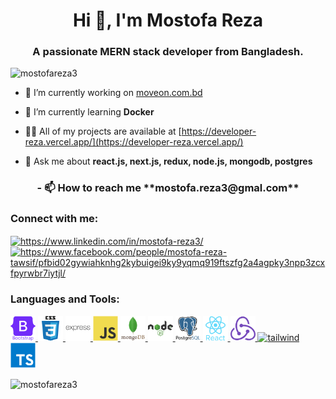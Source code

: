 <h1 align="center">Hi 👋, I'm Mostofa Reza</h1>
<h3 align="center">A passionate MERN stack developer from Bangladesh.</h3>

<p align="left"> <img src="https://komarev.com/ghpvc/?username=mostofareza3&label=Profile%20views&color=0e75b6&style=flat" alt="mostofareza3" /> </p>

- 🔭 I’m currently working on [moveon.com.bd](https://moveon.com.bd/)

- 🌱 I’m currently learning **Docker**

- 👨‍💻 All of my projects are available at [https://developer-reza.vercel.app/](https://developer-reza.vercel.app/)

- 💬 Ask me about **react.js, next.js, redux, node.js, mongodb, postgres**

<h3 align="center">- 📫 How to reach me **mostofa.reza3@gmal.com**</h3>

<h3 align="left">Connect with me:</h3>
<p align="left">
<a href="https://linkedin.com/in/mostofa-reza3/" target="blank"><img align="center" src="https://raw.githubusercontent.com/rahuldkjain/github-profile-readme-generator/master/src/images/icons/Social/linked-in-alt.svg" alt="https://www.linkedin.com/in/mostofa-reza3/" height="30" width="40" /></a>
<a href="https://fb.com/https://www.facebook.com/people/mostofa-reza-tawsif/pfbid02gywiahknhg2kybuigei9ky9yqmq919ftszfg2a4agpky3npp3zcxfpyrwbr7iytjl/" target="blank"><img align="center" src="https://raw.githubusercontent.com/rahuldkjain/github-profile-readme-generator/master/src/images/icons/Social/facebook.svg" alt="https://www.facebook.com/people/mostofa-reza-tawsif/pfbid02gywiahknhg2kybuigei9ky9yqmq919ftszfg2a4agpky3npp3zcxfpyrwbr7iytjl/" height="30" width="40" /></a>
</p>

<h3 align="left">Languages and Tools:</h3>
<p align="left"> <a href="https://getbootstrap.com" target="_blank" rel="noreferrer"> <img src="https://raw.githubusercontent.com/devicons/devicon/master/icons/bootstrap/bootstrap-plain-wordmark.svg" alt="bootstrap" width="40" height="40"/> </a> <a href="https://www.w3schools.com/css/" target="_blank" rel="noreferrer"> <img src="https://raw.githubusercontent.com/devicons/devicon/master/icons/css3/css3-original-wordmark.svg" alt="css3" width="40" height="40"/> </a> <a href="https://expressjs.com" target="_blank" rel="noreferrer"> <img src="https://raw.githubusercontent.com/devicons/devicon/master/icons/express/express-original-wordmark.svg" alt="express" width="40" height="40"/> </a> <a href="https://developer.mozilla.org/en-US/docs/Web/JavaScript" target="_blank" rel="noreferrer"> <img src="https://raw.githubusercontent.com/devicons/devicon/master/icons/javascript/javascript-original.svg" alt="javascript" width="40" height="40"/> </a> <a href="https://www.mongodb.com/" target="_blank" rel="noreferrer"> <img src="https://raw.githubusercontent.com/devicons/devicon/master/icons/mongodb/mongodb-original-wordmark.svg" alt="mongodb" width="40" height="40"/> </a> <a href="https://nodejs.org" target="_blank" rel="noreferrer"> <img src="https://raw.githubusercontent.com/devicons/devicon/master/icons/nodejs/nodejs-original-wordmark.svg" alt="nodejs" width="40" height="40"/> </a> <a href="https://www.postgresql.org" target="_blank" rel="noreferrer"> <img src="https://raw.githubusercontent.com/devicons/devicon/master/icons/postgresql/postgresql-original-wordmark.svg" alt="postgresql" width="40" height="40"/> </a> <a href="https://reactjs.org/" target="_blank" rel="noreferrer"> <img src="https://raw.githubusercontent.com/devicons/devicon/master/icons/react/react-original-wordmark.svg" alt="react" width="40" height="40"/> </a> <a href="https://redux.js.org" target="_blank" rel="noreferrer"> <img src="https://raw.githubusercontent.com/devicons/devicon/master/icons/redux/redux-original.svg" alt="redux" width="40" height="40"/> </a> <a href="https://tailwindcss.com/" target="_blank" rel="noreferrer"> <img src="https://www.vectorlogo.zone/logos/tailwindcss/tailwindcss-icon.svg" alt="tailwind" width="40" height="40"/> </a> <a href="https://www.typescriptlang.org/" target="_blank" rel="noreferrer"> <img src="https://raw.githubusercontent.com/devicons/devicon/master/icons/typescript/typescript-original.svg" alt="typescript" width="40" height="40"/> </a> </p>

<p><img align="center" src="https://github-readme-stats.vercel.app/api/top-langs?username=mostofareza3&show_icons=true&locale=en&layout=compact" alt="mostofareza3" /></p>
